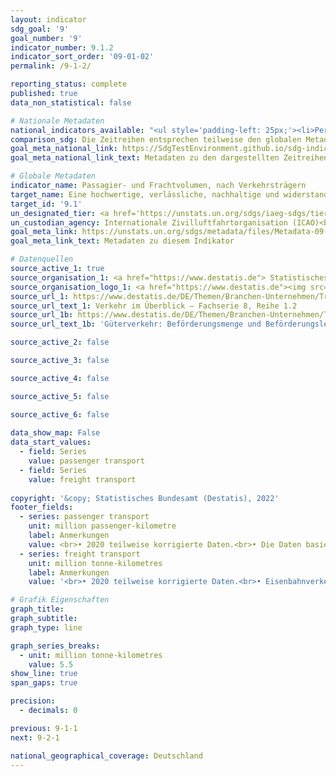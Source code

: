 ```yaml
---
layout: indicator    
sdg_goal: '9'    
goal_number: '9'    
indicator_number: 9.1.2    
indicator_sort_order: '09-01-02'    
permalink: /9-1-2/    

reporting_status: complete    
published: true    
data_non_statistical: false    

# Nationale Metadaten    
national_indicators_available: "<ul style='padding-left: 25px;'><li>Personenverkehr</li> <li> Güterverkehr</li></ul>"    
comparison_sdg: Die Zeitreihen entsprechen teilweise den globalen Metadaten.    
goal_meta_national_link: https://SdgTestEnvironment.github.io/sdg-indicators/public/Meta/9.1.2.pdf
goal_meta_national_link_text: Metadaten zu den dargestellten Zeitreihen    

# Globale Metadaten    
indicator_name: Passagier- und Frachtvolumen, nach Verkehrsträgern    
target_name: Eine hochwertige, verlässliche, nachhaltige und widerstandsfähige Infrastruktur aufbauen, einschließlich regionaler und grenzüberschreitender Infrastruktur, um die wirtschaftliche Entwicklung und das menschliche Wohlergehen zu unterstützen, und dabei den Schwerpunkt auf einen erschwinglichen und gleichberechtigten Zugang für alle legen    
target_id: '9.1'    
un_designated_tier: <a href='https://unstats.un.org/sdgs/iaeg-sdgs/tier-classification/' title='Klicken Sie hier um weitere Informationen zur UN-Tier-Klassifikation zu erhalten.'  target='_blank'>Tier I</a>    
un_custodian_agency: Internationale Zivilluftfahrtorganisation (ICAO)<br>Weltverkehrsforum (ITF)    
goal_meta_link: https://unstats.un.org/sdgs/metadata/files/Metadata-09-01-02.pdf    
goal_meta_link_text: Metadaten zu diesem Indikator        

# Datenquellen
source_active_1: true
source_organisation_1: <a href="https://www.destatis.de"> Statistisches Bundesamt (Destatis) </a>
source_organisation_logo_1: <a href="https://www.destatis.de"><img src="https://g205sdgs.github.io/sdg-indicators/public/OrgImgDe/destatis.png" alt="Logo destatis" style="height:60px; width:148px"/></a>
source_url_1: https://www.destatis.de/DE/Themen/Branchen-Unternehmen/Transport-Verkehr/Publikationen/Downloads-Querschnitt/verkehr-ueberblick-2080120187004.html
source_url_text_1: Verkehr im Überblick – Fachserie 8, Reihe 1.2
source_url_1b: https://www.destatis.de/DE/Themen/Branchen-Unternehmen/Transport-Verkehr/Gueterverkehr/Tabellen/gueterbefoerderung-lr.html
source_url_text_1b: 'Güterverkehr: Beförderungsmenge und Beförderungsleistung nach Verkehrsträgern'

source_active_2: false

source_active_3: false

source_active_4: false

source_active_5: false

source_active_6: false
    
data_show_map: False    
data_start_values: 
  - field: Series
    value: passenger transport
  - field: Series
    value: freight transport    
    
copyright: '&copy; Statistisches Bundesamt (Destatis), 2022'    
footer_fields:
  - series: passenger transport
    unit: million passenger-kilometre
    label: Anmerkungen
    value: <br>• 2020 teilweise korrigierte Daten.<br>• Die Daten basieren auf einer Sonderauswertung und sind nicht öffentlich zugänglich. <br>• 2020 teilweise vorläufige Daten.
  - series: freight transport
    unit: million tonne-kilometres
    label: Anmerkungen
    value: '<br>• 2020 teilweise korrigierte Daten.<br>• Eisenbahnverkehr: Aufgrund methodischer Änderungen sind die Ergebnisse ab 2016 nur eingeschränkt mit den Vorjahren vergleichbar.<br>• Straßenverkehr: 2021 vorläufige Daten.'    

# Grafik Eigenschaften    
graph_title: 
graph_subtitle:     
graph_type: line    

graph_series_breaks:
  - unit: million tonne-kilometres
    value: 5.5
show_line: true
span_gaps: true

precision:
  - decimals: 0    

previous: 9-1-1    
next: 9-2-1    

national_geographical_coverage: Deutschland    
---
```


<span></span>